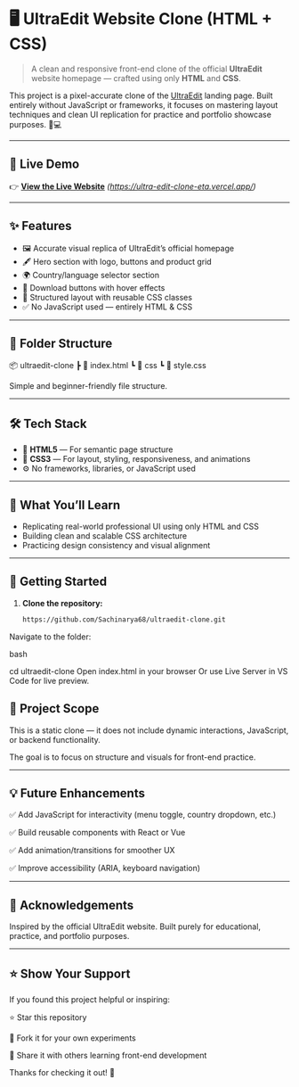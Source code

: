 # 🖥️ UltraEdit Website Clone (HTML + CSS)

> A clean and responsive front-end clone of the official **UltraEdit** website homepage — crafted using only **HTML** and **CSS**.

This project is a pixel-accurate clone of the [UltraEdit](https://www.ultraedit.com) landing page. Built entirely without JavaScript or frameworks, it focuses on mastering layout techniques and clean UI replication for practice and portfolio showcase purposes. 🎯💻

---

## 🚀 Live Demo

👉 [**View the Live Website**](#) *(https://ultra-edit-clone-eta.vercel.app/)*  

---

## ✨ Features

- 🖼️ Accurate visual replica of UltraEdit’s official homepage
- 🖋️ Hero section with logo, buttons and product grid
- 🌍 Country/language selector section
- 🔳 Download buttons with hover effects
- 🧱 Structured layout with reusable CSS classes
- ✅ No JavaScript used — entirely HTML & CSS

---

## 📁 Folder Structure

📦 ultraedit-clone
┣ 📄 index.html
┗ 📁 css
┗ 📄 style.css

Simple and beginner-friendly file structure.

---

## 🛠️ Tech Stack

- 🧱 **HTML5** — For semantic page structure
- 🎨 **CSS3** — For layout, styling, responsiveness, and animations
- ⚙️ No frameworks, libraries, or JavaScript used

---

## 🧠 What You’ll Learn

- Replicating real-world professional UI using only HTML and CSS
- Building clean and scalable CSS architecture
- Practicing design consistency and visual alignment

---

## 🧪 Getting Started

1. **Clone the repository:**
   ```bash
   https://github.com/Sachinarya68/ultraedit-clone.git
Navigate to the folder:

bash

cd ultraedit-clone
Open index.html in your browser
Or use Live Server in VS Code for live preview.

## 🚧 Project Scope
This is a static clone — it does not include dynamic interactions, JavaScript, or backend functionality.

The goal is to focus on structure and visuals for front-end practice.

---

## 💡 Future Enhancements
✅ Add JavaScript for interactivity (menu toggle, country dropdown, etc.)

✅ Build reusable components with React or Vue

✅ Add animation/transitions for smoother UX

✅ Improve accessibility (ARIA, keyboard navigation)

---

## 🙌 Acknowledgements
Inspired by the official UltraEdit website.
Built purely for educational, practice, and portfolio purposes.

---

## ⭐️ Show Your Support
If you found this project helpful or inspiring:

⭐ Star this repository

🍴 Fork it for your own experiments

🧠 Share it with others learning front-end development

Thanks for checking it out! 🙌
